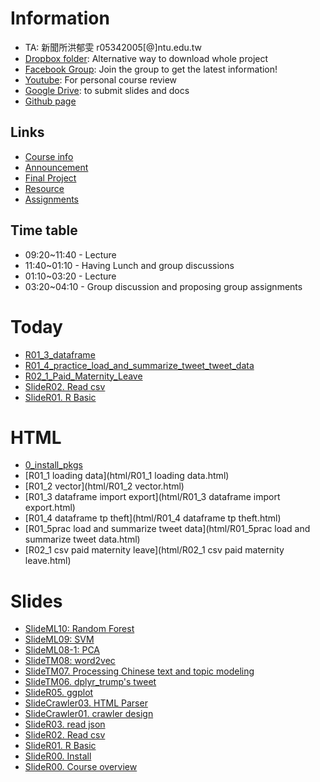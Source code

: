 # Information

* TA: 新聞所洪郁雯 r05342005[@]ntu.edu.tw
* [Dropbox folder](https://www.dropbox.com/sh/w6y20aghioxbahv/AAAJFxtDJKSp98palnRuPMX7a?dl=0): Alternative way to download whole project
* [Facebook Group](https://www.facebook.com/groups/RSummer2018/): Join the group to get the latest information!
* [Youtube](https://www.youtube.com/playlist?list=PLK0n8HKZQ_VfJcqBGlcAc0IKoY00mdF1B): For personal course review
* [Google Drive](): to submit slides and docs
* [Github page](https://r4css.github.io/RSummer2018Code/)


## Links

* [Course info](info.md)
* [Announcement](announcement.md)
* [Final Project](finalproject.md)
* [Resource](resource.md)
* [Assignments](assignments.md)


## Time table

* 09:20~11:40 - Lecture
* 11:40~01:10 - Having Lunch and group discussions 
* 01:10~03:20 - Lecture
* 03:20~04:10 - Group discussion and proposing group assignments


# Today

* [R01_3_dataframe](html/R01_3_dataframe.html)
* [R01_4_practice_load_and_summarize_tweet_tweet_data](html/R01_4_practice_load_and_summarize_tweet_tweet_data.html)
* [R02_1_Paid_Maternity_Leave](html/R02_1_Paid_Maternity_Leave.html)
* [SlideR02. Read csv](https://docs.google.com/presentation/d/e/2PACX-1vTFRVkwdscR3QNdVD6Q8JEKshlORtgdP_DUq19HPjbO6_8nN3ADTEtxuOr_Z28t3HKGdf9_m3icULpO/pub?start=false&loop=false&delayms=3000)
* [SlideR01. R Basic](https://docs.google.com/presentation/d/e/2PACX-1vRjb_W1Vo9-zD9F4FmWOiB6K4ezkF6W64OKcX7bZD6ordKvOT-6LFoGi0le-HzT2ABKudDNhr_qKt2x/pub?start=false&loop=false&delayms=3000&slide=id.g2074c710b4_0_293)




# HTML

* [0_install_pkgs](html/0_install_pkgs.html)
* [R01_1 loading data](html/R01_1 loading data.html)
* [R01_2 vector](html/R01_2 vector.html)
* [R01_3 dataframe import export](html/R01_3 dataframe import export.html)
* [R01_4 dataframe tp theft](html/R01_4 dataframe tp theft.html)
* [R01_5prac load and summarize tweet data](html/R01_5prac load and summarize tweet data.html)
* [R02_1 csv paid maternity leave](html/R02_1 csv paid maternity leave.html)


# Slides

* [SlideML10: Random Forest](https://docs.google.com/presentation/d/e/2PACX-1vQRPmt4H5Pdys7pu7-SvNu7Y5p08OrINCJx-WFEm5PI2OM5k--pwNUUGjNxmGthpE2c66fzyP9Ms9ve/pub?start=false&loop=false&delayms=3000)
* [SlideML09: SVM](https://docs.google.com/presentation/d/e/2PACX-1vRVudHBYlfrtXZDu7zIdbde3_dB3gIXrl6S0lMSARfRfA__m0TPL-AmQvVMdEIE6BqU6dLgQWJ-QYwP/pub?start=false&loop=false&delayms=3000)
* [SlideML08-1: PCA](https://docs.google.com/presentation/d/e/2PACX-1vRhbsGGw0xYHisqd9IxqiOJ7iDYic0WjipPEwlI3J8LkaBYokP20oyOlKiGE7lyXBCAhBnBL4harpmV/pub?start=false&loop=false&delayms=3000)
* [SlideTM08: word2vec](https://docs.google.com/presentation/d/e/2PACX-1vSaDbagemtALMf0F5CJViNvLUI7U7cGJtelziV5IdKOridKI28DQ85sWWpVa1Y_1G3vH0bkKMAzW-XZ/pub?start=false&loop=false&delayms=3000)
* [SlideTM07. Processing Chinese text and topic modeling](https://docs.google.com/presentation/d/e/2PACX-1vRTSSO_8JuLTK_1OyM9eDrogA-K2fhXQwlKxh1PpRvNavkurCCcKBNftv9MpKGYM6EDXtNnqZvPDdKy/pub?start=false&loop=false&delayms=3000)
* [SlideTM06. dplyr_trump's tweet](https://docs.google.com/presentation/d/e/2PACX-1vRNLWSWiTePNA5tmAhFcbkFWEzfa0LFiG0FENhalVpxz2lG2Z1lZ8pJHacaKHWpnC1SYhR-qxQOnKb7/pub?start=false&loop=false&delayms=3000)
* [SlideR05. ggplot](https://docs.google.com/presentation/d/e/2PACX-1vR0MIoaDm9YaEvop3wYAYHnr5O-kCPtK2AlS9QR8zpgeoCBQCfJ39q55VrK4RvM_UJg18JDQa1I_pgJ/pub?start=false&loop=false&delayms=3000)
* [SlideCrawler03. HTML Parser](https://docs.google.com/presentation/d/e/2PACX-1vSGeNG6BcEUNjhZjqo1obJ9bijuMjKJ0WhEva29-AuishNv779rSC0nDShfkR5HcWp4EdlRUBaaiG0M/pub?start=false&loop=false&delayms=3000)
* [SlideCrawler01. crawler design](https://docs.google.com/presentation/d/e/2PACX-1vRW84XoB5sFRT1Eg-GrK4smX23qoNkFffz_h8oRU4AIvJAgrrxBn8059_0UeHv_pFBks_Z37vNbLGai/pub?start=false&loop=false&delayms=3000)
* [SlideR03. read json](https://docs.google.com/presentation/d/e/2PACX-1vSHPm_O02O1BQotytOXuL6GV4crFSt90Y3Q5AzJ_Od0_ay7WBZT-Wh8Erll-3EbbbsUmaj5LyqhkWek/pub?start=false&loop=false&delayms=3000)
* [SlideR02. Read csv](https://docs.google.com/presentation/d/e/2PACX-1vTFRVkwdscR3QNdVD6Q8JEKshlORtgdP_DUq19HPjbO6_8nN3ADTEtxuOr_Z28t3HKGdf9_m3icULpO/pub?start=false&loop=false&delayms=3000)
* [SlideR01. R Basic](https://docs.google.com/presentation/d/e/2PACX-1vRjb_W1Vo9-zD9F4FmWOiB6K4ezkF6W64OKcX7bZD6ordKvOT-6LFoGi0le-HzT2ABKudDNhr_qKt2x/pub?start=false&loop=false&delayms=3000&slide=id.g2074c710b4_0_293)
* [SlideR00. Install](https://docs.google.com/presentation/d/e/2PACX-1vSNj-P2-8cJptSy-eRMKXs4eSNgLgeaCHiF22THEDkmijIXaqFA8U67T3Lp-iR0ibXssD-NHUq5DEG2/pub?start=false&loop=false&delayms=3000)
* [SlideR00. Course overview](https://docs.google.com/presentation/d/e/2PACX-1vTSSfrUAnwy-mlcA7I3YBj1NeCTZY6z8b--cuyOqtg-p7-GbMmF11JejhGb6sOoogBbaSKMxpYSLcem/pub?start=false&loop=false&delayms=3000)


